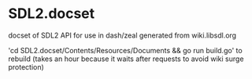 SDL2.docset
===========

docset of SDL2 API for use in dash/zeal generated from wiki.libsdl.org

'cd SDL2.docset/Contents/Resources/Documents && go run build.go' to rebuild
(takes an hour because it waits after requests to avoid wiki surge protection)
